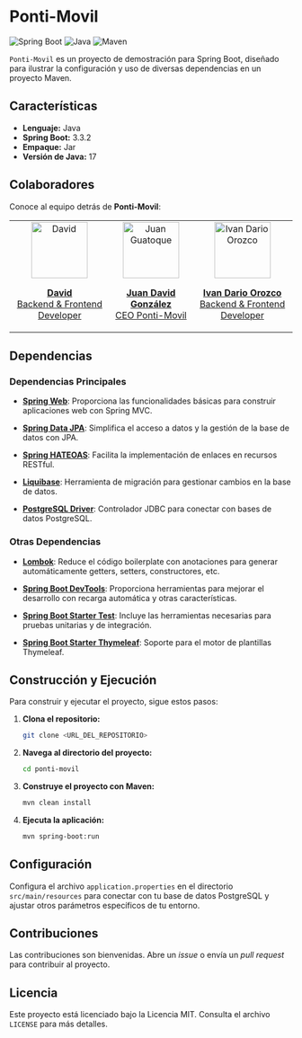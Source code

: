# Ponti-Movil

![Spring Boot](https://img.shields.io/badge/Spring_Boot-3.3.2-brightgreen)
![Java](https://img.shields.io/badge/Java-17-blue)
![Maven](https://img.shields.io/badge/Maven-3.8.4-orange)

`Ponti-Movil` es un proyecto de demostración para Spring Boot, diseñado para ilustrar la configuración y uso de diversas dependencias en un proyecto Maven.

## Características

- **Lenguaje:** Java
- **Spring Boot:** 3.3.2
- **Empaque:** Jar
- **Versión de Java:** 17

## Colaboradores

Conoce al equipo detrás de **Ponti-Movil**:

<table>
  <tr>
    <td align="center">
      <a href="https://github.com/DavzC" target="_blank">
        <img src="https://github.com/Nidhood/Ponti-movil/blob/main/photos/default.png?s=100" alt="David" width="100" height="100">
        <p><strong>David</strong><br>Backend & Frontend Developer</p>
      </a>
    </td>
    <td align="center">
      <a href="https://github.com/judagogu8" target="_blank">
        <img src="https://github.com/Nidhood/Ponti-movil/blob/main/photos/JuanGonzalez.JPG?s=100" alt="Juan Guatoque" width="100" height="100">
        <p><strong>Juan David González</strong><br>CEO Ponti-Movil</p>
      </a>
    </td>
    <td align="center">
      <a href="https://github.com/Nidhood" target="_blank">
        <img src="https://github.com/Nidhood/Ponti-movil/blob/main/photos/Ivan-Orozco.jpeg?s=100" alt="Ivan Dario Orozco" width="100" height="100">
        <p><strong>Ivan Dario Orozco</strong><br>Backend & Frontend Developer</p>
      </a>
    </td>
  </tr>
</table>

## Dependencias

### Dependencias Principales

- **[Spring Web](https://spring.io/projects/spring-web)**: Proporciona las funcionalidades básicas para construir aplicaciones web con Spring MVC.

- **[Spring Data JPA](https://spring.io/projects/spring-data-jpa)**: Simplifica el acceso a datos y la gestión de la base de datos con JPA.

- **[Spring HATEOAS](https://spring.io/projects/spring-hateoas)**: Facilita la implementación de enlaces en recursos RESTful.

- **[Liquibase](https://www.liquibase.org/)**: Herramienta de migración para gestionar cambios en la base de datos.

- **[PostgreSQL Driver](https://jdbc.postgresql.org/)**: Controlador JDBC para conectar con bases de datos PostgreSQL.

### Otras Dependencias

- **[Lombok](https://projectlombok.org/)**: Reduce el código boilerplate con anotaciones para generar automáticamente getters, setters, constructores, etc.

- **[Spring Boot DevTools](https://docs.spring.io/spring-boot/docs/current/reference/htmlsingle/#using.devtools)**: Proporciona herramientas para mejorar el desarrollo con recarga automática y otras características.

- **[Spring Boot Starter Test](https://docs.spring.io/spring-boot/docs/current/reference/htmlsingle/#using-boot-testing)**: Incluye las herramientas necesarias para pruebas unitarias y de integración.

- **[Spring Boot Starter Thymeleaf](https://docs.spring.io/spring-boot/docs/current/reference/htmlsingle/#howto-use-thymeleaf)**: Soporte para el motor de plantillas Thymeleaf.

## Construcción y Ejecución

Para construir y ejecutar el proyecto, sigue estos pasos:

1. **Clona el repositorio:**
   ```bash
   git clone <URL_DEL_REPOSITORIO>
   ```

2. **Navega al directorio del proyecto:**
   ```bash
   cd ponti-movil
   ```

3. **Construye el proyecto con Maven:**
   ```bash
   mvn clean install
   ```

4. **Ejecuta la aplicación:**
   ```bash
   mvn spring-boot:run
   ```

## Configuración

Configura el archivo `application.properties` en el directorio `src/main/resources` para conectar con tu base de datos PostgreSQL y ajustar otros parámetros específicos de tu entorno.

## Contribuciones

Las contribuciones son bienvenidas. Abre un *issue* o envía un *pull request* para contribuir al proyecto.

## Licencia

Este proyecto está licenciado bajo la Licencia MIT. Consulta el archivo `LICENSE` para más detalles.
